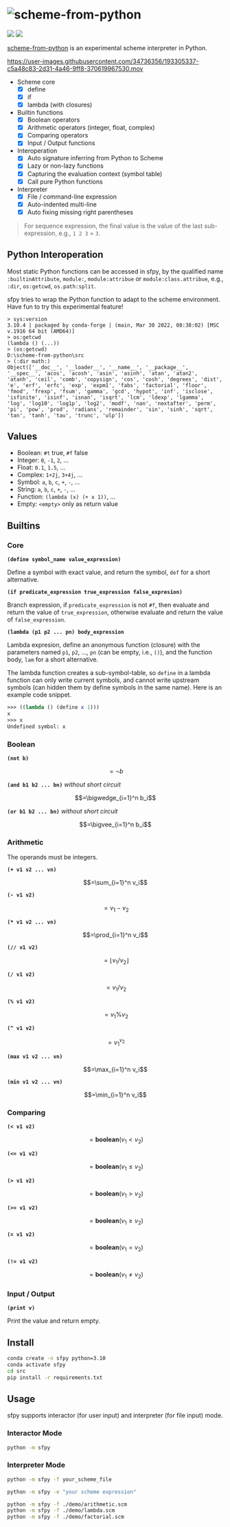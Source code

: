 # ![scheme-from-python](https://socialify.git.ci/StardustDL/scheme-from-python/image?description=1&font=Bitter&forks=1&issues=1&language=1&owner=1&pulls=1&stargazers=1&theme=Light "scheme-from-python")

[![](https://github.com/StardustDL/scheme-from-python/workflows/CI/badge.svg)](https://github.com/StardustDL/scheme-from-python/actions) [![](https://img.shields.io/github/license/StardustDL/scheme-from-python.svg)](https://github.com/StardustDL/coxbuild/blob/master/LICENSE)
<!--[![](https://img.shields.io/pypi/v/scheme-from-python)](https://pypi.org/project/scheme-from-python/) [![Downloads](https://pepy.tech/badge/scheme-from-python?style=flat)](https://pepy.tech/project/scheme-from-python)-->

[scheme-from-python](https://github.com/StardustDL/scheme-from-python) is an experimental scheme interpreter in Python.

https://user-images.githubusercontent.com/34736356/193305337-c5a48c83-2d31-4a46-9ff8-370619967530.mov

- Scheme core
  - [x] define
  - [x] if
  - [x] lambda (with closures)
- Builtin functions
  - [x] Boolean operators
  - [x] Arithmetic operators (integer, float, complex)
  - [x] Comparing operators
  - [x] Input / Output functions
- Interoperation
  - [x] Auto signature inferring from Python to Scheme
  - [x] Lazy or non-lazy functions
  - [x] Capturing the evaluation context (symbol table)
  - [x] Call pure Python functions
- Interpreter
  - [x] File / command-line expression
  - [x] Auto-indented multi-line
  - [x] Auto fixing missing right parentheses

> For sequence expression, the final value is the value of the last sub-expression, e.g., `1 2 3` = `3`.

## Python Interoperation

Most static Python functions can be accessed in sfpy, by the qualified name `:builtinAttribute`, `module:`, `module:attribue` or `module:class.attribue`, e.g., `:dir`, `os:getcwd`, `os.path:split`.

sfpy tries to wrap the Python function to adapt to the scheme environment. Have fun to try this experimental feature!

```
> sys:version
3.10.4 | packaged by conda-forge | (main, Mar 30 2022, 08:38:02) [MSC v.1916 64 bit (AMD64)]
> os:getcwd
(lambda () (...))
> (os:getcwd)
D:\scheme-from-python\src
> (:dir math:)
Object(['__doc__', '__loader__', '__name__', '__package__', '__spec__', 'acos', 'acosh', 'asin', 'asinh', 'atan', 'atan2', 'atanh', 'ceil', 'comb', 'copysign', 'cos', 'cosh', 'degrees', 'dist', 'e', 'erf', 'erfc', 'exp', 'expm1', 'fabs', 'factorial', 'floor', 'fmod', 'frexp', 'fsum', 'gamma', 'gcd', 'hypot', 'inf', 'isclose', 'isfinite', 'isinf', 'isnan', 'isqrt', 'lcm', 'ldexp', 'lgamma', 'log', 'log10', 'log1p', 'log2', 'modf', 'nan', 'nextafter', 'perm', 'pi', 'pow', 'prod', 'radians', 'remainder', 'sin', 'sinh', 'sqrt', 'tan', 'tanh', 'tau', 'trunc', 'ulp'])
```

## Values

- Boolean: `#t` true, `#f` false
- Integer: `0`, `-1`, `2`, ...
- Float: `0.1`, `1.5`, ...
- Complex: `1+2j`, `3+4j`, ...
- Symbol: `a`, `b`, `c`, `+`, `-`, ...
- String: `a`, `b`, `c`, `+`, `-`, ...
- Function: `(lambda (x) (+ x 1))`, ...
- Empty: `<empty>` only as return value

## Builtins

### Core

**`(define symbol_name value_expression)`**

Define a symbol with exact value, and return the symbol, `def` for a short alternative.

**`(if predicate_expression true_expression false_expresion)`**

Branch expression, if `predicate_expression` is not `#f`, then evaluate and return the value of `true_expression`, otherwise evaluate and return the value of `false_expression`.

**`(lambda (p1 p2 ... pn) body_expression`**

Lambda expresion, define an anonymous function (closure) with the parameters named `p1`, `p2`, ..., `pn` (can be empty, i.e., `()`), and the function body, `lam` for a short alternative.

The lambda function creates a sub-symbol-table, so `define` in a lambda function can only write current symbols, and cannot write upstream symbols (can hidden them by define symbols in the same name). Here is an example code snippet.

```scheme
>>> ((lambda () (define x 1)))
x
>>> x
Undefined symbol: x
```

### Boolean

**`(not b)`**

$$=\neg b$$

**`(and b1 b2 ... bn)`** *without short circuit*

$$=\bigwedge_{i=1}^n b_i$$

**`(or b1 b2 ... bn)`** *without short circuit*

$$=\bigvee_{i=1}^n b_i$$

### Arithmetic

The operands must be integers.

**`(+ v1 v2 ... vn)`**

$$=\sum_{i=1}^n v_i$$

**`(- v1 v2)`**

$$=v_1 - v_2$$

**`(* v1 v2 ... vn)`**

$$=\prod_{i=1}^n v_i$$

**`(// v1 v2)`**

$$=\lfloor v_1 / v_2 \rfloor$$

**`(/ v1 v2)`**

$$=v_1 / v_2$$

**`(% v1 v2)`**

$$=v_1 \% v_2$$

**`(^ v1 v2)`**

$$=v_1^{v_2}$$

**`(max v1 v2 ... vn)`**

$$=\max_{i=1}^n v_i$$

**`(min v1 v2 ... vn)`**

$$=\min_{i=1}^n v_i$$

### Comparing

**`(< v1 v2)`**

$$=\textbf{boolean}(v_1 < v_2)$$

**`(<= v1 v2)`**

$$=\textbf{boolean}(v_1 \le v_2)$$

**`(> v1 v2)`**

$$=\textbf{boolean}(v_1 > v_2)$$

**`(>= v1 v2)`**

$$=\textbf{boolean}(v_1 \ge v_2)$$

**`(= v1 v2)`**

$$=\textbf{boolean}(v_1 = v_2)$$

**`(!= v1 v2)`**

$$=\textbf{boolean}(v_1 \ne v_2)$$

### Input / Output

**`(print v)`**

Print the value and return empty.

## Install

```sh
conda create -n sfpy python=3.10
conda activate sfpy
cd src
pip install -r requirements.txt
```

## Usage

sfpy supports interactor (for user input) and interpreter (for file input) mode.

### Interactor Mode

```sh
python -m sfpy
```

### Interpreter Mode

```sh
python -m sfpy -f your_scheme_file

python -m sfpy -e "your scheme expression"

python -m sfpy -f ./demo/arithmetic.scm
python -m sfpy -f ./demo/lambda.scm
python -m sfpy -f ./demo/factorial.scm
```
